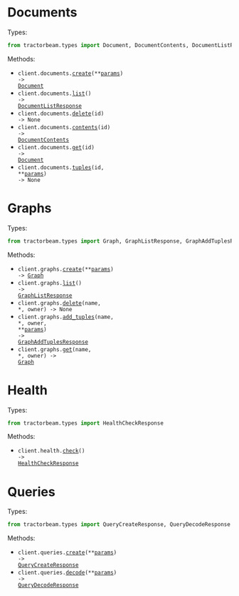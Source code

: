 # Documents

Types:

```python
from tractorbeam.types import Document, DocumentContents, DocumentListResponse
```

Methods:

- <code title="post /documents">client.documents.<a href="./src/tractorbeam/resources/documents.py">create</a>(\*\*<a href="src/tractorbeam/types/document_create_params.py">params</a>) -> <a href="./src/tractorbeam/types/document.py">Document</a></code>
- <code title="get /documents">client.documents.<a href="./src/tractorbeam/resources/documents.py">list</a>() -> <a href="./src/tractorbeam/types/document_list_response.py">DocumentListResponse</a></code>
- <code title="delete /documents/{id}">client.documents.<a href="./src/tractorbeam/resources/documents.py">delete</a>(id) -> None</code>
- <code title="get /documents/{id}/contents">client.documents.<a href="./src/tractorbeam/resources/documents.py">contents</a>(id) -> <a href="./src/tractorbeam/types/document_contents.py">DocumentContents</a></code>
- <code title="get /documents/{id}">client.documents.<a href="./src/tractorbeam/resources/documents.py">get</a>(id) -> <a href="./src/tractorbeam/types/document.py">Document</a></code>
- <code title="get /documents/{id}/tuples">client.documents.<a href="./src/tractorbeam/resources/documents.py">tuples</a>(id, \*\*<a href="src/tractorbeam/types/document_tuples_params.py">params</a>) -> None</code>

# Graphs

Types:

```python
from tractorbeam.types import Graph, GraphListResponse, GraphAddTuplesResponse
```

Methods:

- <code title="post /graphs">client.graphs.<a href="./src/tractorbeam/resources/graphs.py">create</a>(\*\*<a href="src/tractorbeam/types/graph_create_params.py">params</a>) -> <a href="./src/tractorbeam/types/graph.py">Graph</a></code>
- <code title="get /graphs">client.graphs.<a href="./src/tractorbeam/resources/graphs.py">list</a>() -> <a href="./src/tractorbeam/types/graph_list_response.py">GraphListResponse</a></code>
- <code title="delete /graphs/{owner}/{name}">client.graphs.<a href="./src/tractorbeam/resources/graphs.py">delete</a>(name, \*, owner) -> None</code>
- <code title="post /graphs/{owner}/{name}/tuples">client.graphs.<a href="./src/tractorbeam/resources/graphs.py">add_tuples</a>(name, \*, owner, \*\*<a href="src/tractorbeam/types/graph_add_tuples_params.py">params</a>) -> <a href="./src/tractorbeam/types/graph_add_tuples_response.py">GraphAddTuplesResponse</a></code>
- <code title="get /graphs/{owner}/{name}">client.graphs.<a href="./src/tractorbeam/resources/graphs.py">get</a>(name, \*, owner) -> <a href="./src/tractorbeam/types/graph.py">Graph</a></code>

# Health

Types:

```python
from tractorbeam.types import HealthCheckResponse
```

Methods:

- <code title="get /health">client.health.<a href="./src/tractorbeam/resources/health.py">check</a>() -> <a href="./src/tractorbeam/types/health_check_response.py">HealthCheckResponse</a></code>

# Queries

Types:

```python
from tractorbeam.types import QueryCreateResponse, QueryDecodeResponse
```

Methods:

- <code title="post /query">client.queries.<a href="./src/tractorbeam/resources/queries.py">create</a>(\*\*<a href="src/tractorbeam/types/query_create_params.py">params</a>) -> <a href="./src/tractorbeam/types/query_create_response.py">QueryCreateResponse</a></code>
- <code title="post /queries/decode">client.queries.<a href="./src/tractorbeam/resources/queries.py">decode</a>(\*\*<a href="src/tractorbeam/types/query_decode_params.py">params</a>) -> <a href="./src/tractorbeam/types/query_decode_response.py">QueryDecodeResponse</a></code>
